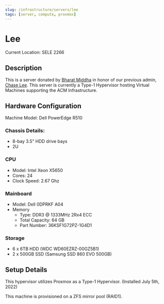 ```yaml
---
slug: /infrastructure/servers/lee
tags: [server, compute, proxmox]
---
```


# Lee

Current Location: SELE 2266

## Description

This is a server donated by [Bharat Middha](https://github.com/bmiddha) in honor of our previous admin, [Chase Lee](https://github.com/clee231).
This server is currently a Type-1 Hypervisor hosting Virtual Machines supporting the ACM Infrastructure.

## Hardware Configuration

Machine Model: Dell PowerEdge R510

### Chassis Details:

- 8-bay 3.5" HDD drive bays
- 2U

### CPU

- Model: Intel Xeon X5650
- Cores: 24
- Clock Speed: 2.67 Ghz

### Mainboard

- Model: Dell 0DPRKF A04
- Memory
  - Type: DDR3 @ 1333MHz 2Rx4 ECC
  - Total Capacity: 64 GB
  - Part Number: 36KSF1G72PZ-1G4D1

### Storage

- 6 x 6TB HDD (WDC WD60EZRZ-00GZ5B1)
- 2 x 500GB SSD (Samsung SSD 860 EVO 500GB)

## Setup Details

This hypervisor utilizes Proxmox as a Type-1 Hypervisor. (Installed July 5th, 2022)

This machine is provisioned on a ZFS mirror pool (RAID1).
